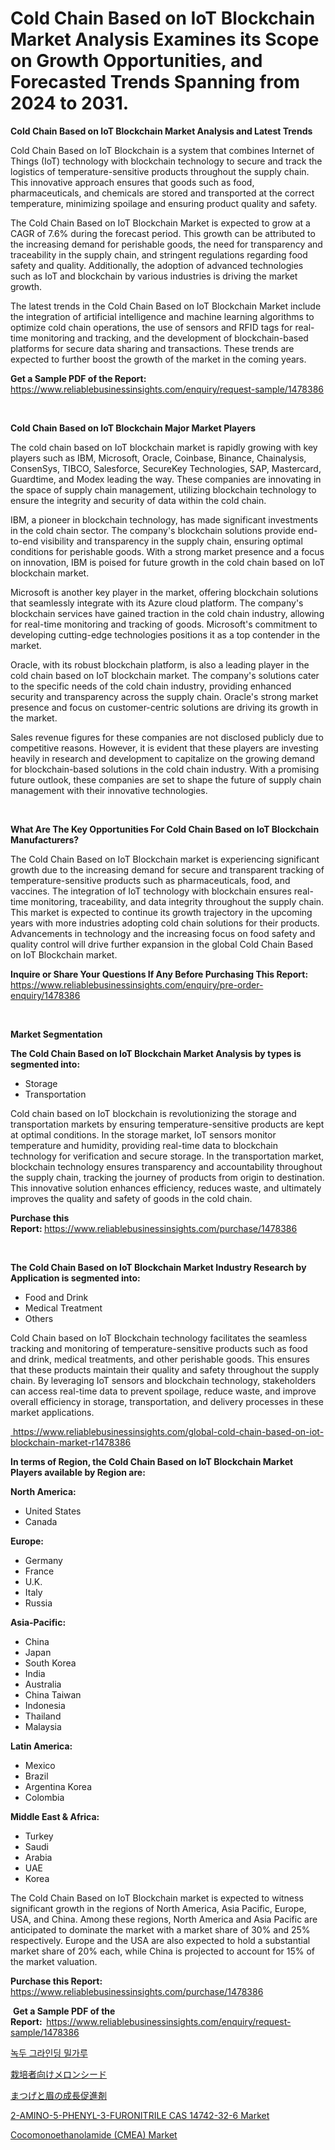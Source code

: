 <p><h1>Cold Chain Based on IoT Blockchain Market Analysis Examines its Scope on Growth Opportunities, and Forecasted Trends Spanning from 2024 to 2031.</h1></p><p><strong>Cold Chain Based on IoT Blockchain Market Analysis and Latest Trends</strong></p>
<p><p>Cold Chain Based on IoT Blockchain is a system that combines Internet of Things (IoT) technology with blockchain technology to secure and track the logistics of temperature-sensitive products throughout the supply chain. This innovative approach ensures that goods such as food, pharmaceuticals, and chemicals are stored and transported at the correct temperature, minimizing spoilage and ensuring product quality and safety.</p><p>The Cold Chain Based on IoT Blockchain Market is expected to grow at a CAGR of 7.6% during the forecast period. This growth can be attributed to the increasing demand for perishable goods, the need for transparency and traceability in the supply chain, and stringent regulations regarding food safety and quality. Additionally, the adoption of advanced technologies such as IoT and blockchain by various industries is driving the market growth.</p><p>The latest trends in the Cold Chain Based on IoT Blockchain Market include the integration of artificial intelligence and machine learning algorithms to optimize cold chain operations, the use of sensors and RFID tags for real-time monitoring and tracking, and the development of blockchain-based platforms for secure data sharing and transactions. These trends are expected to further boost the growth of the market in the coming years.</p></p>
<p><strong>Get a Sample PDF of the Report:&nbsp;</strong> <a href="https://www.reliablebusinessinsights.com/enquiry/request-sample/1478386">https://www.reliablebusinessinsights.com/enquiry/request-sample/1478386</a></p>
<p>&nbsp;</p>
<p><strong>Cold Chain Based on IoT Blockchain Major Market Players</strong></p>
<p><p>The cold chain based on IoT blockchain market is rapidly growing with key players such as IBM, Microsoft, Oracle, Coinbase, Binance, Chainalysis, ConsenSys, TIBCO, Salesforce, SecureKey Technologies, SAP, Mastercard, Guardtime, and Modex leading the way. These companies are innovating in the space of supply chain management, utilizing blockchain technology to ensure the integrity and security of data within the cold chain.</p><p>IBM, a pioneer in blockchain technology, has made significant investments in the cold chain sector. The company's blockchain solutions provide end-to-end visibility and transparency in the supply chain, ensuring optimal conditions for perishable goods. With a strong market presence and a focus on innovation, IBM is poised for future growth in the cold chain based on IoT blockchain market.</p><p>Microsoft is another key player in the market, offering blockchain solutions that seamlessly integrate with its Azure cloud platform. The company's blockchain services have gained traction in the cold chain industry, allowing for real-time monitoring and tracking of goods. Microsoft's commitment to developing cutting-edge technologies positions it as a top contender in the market.</p><p>Oracle, with its robust blockchain platform, is also a leading player in the cold chain based on IoT blockchain market. The company's solutions cater to the specific needs of the cold chain industry, providing enhanced security and transparency across the supply chain. Oracle's strong market presence and focus on customer-centric solutions are driving its growth in the market.</p><p>Sales revenue figures for these companies are not disclosed publicly due to competitive reasons. However, it is evident that these players are investing heavily in research and development to capitalize on the growing demand for blockchain-based solutions in the cold chain industry. With a promising future outlook, these companies are set to shape the future of supply chain management with their innovative technologies.</p></p>
<p>&nbsp;</p>
<p><strong>What Are The Key Opportunities For Cold Chain Based on IoT Blockchain Manufacturers?</strong></p>
<p><p>The Cold Chain Based on IoT Blockchain market is experiencing significant growth due to the increasing demand for secure and transparent tracking of temperature-sensitive products such as pharmaceuticals, food, and vaccines. The integration of IoT technology with blockchain ensures real-time monitoring, traceability, and data integrity throughout the supply chain. This market is expected to continue its growth trajectory in the upcoming years with more industries adopting cold chain solutions for their products. Advancements in technology and the increasing focus on food safety and quality control will drive further expansion in the global Cold Chain Based on IoT Blockchain market.</p></p>
<p><strong>Inquire or Share Your Questions If Any Before Purchasing This Report:</strong> <a href="https://www.reliablebusinessinsights.com/enquiry/pre-order-enquiry/1478386">https://www.reliablebusinessinsights.com/enquiry/pre-order-enquiry/1478386</a></p>
<p>&nbsp;</p>
<p><strong>Market Segmentation</strong></p>
<p><strong>The Cold Chain Based on IoT Blockchain Market Analysis by types is segmented into:</strong></p>
<p><ul><li>Storage</li><li>Transportation</li></ul></p>
<p><p>Cold chain based on IoT blockchain is revolutionizing the storage and transportation markets by ensuring temperature-sensitive products are kept at optimal conditions. In the storage market, IoT sensors monitor temperature and humidity, providing real-time data to blockchain technology for verification and secure storage. In the transportation market, blockchain technology ensures transparency and accountability throughout the supply chain, tracking the journey of products from origin to destination. This innovative solution enhances efficiency, reduces waste, and ultimately improves the quality and safety of goods in the cold chain.</p></p>
<p><strong>Purchase this Report:&nbsp;</strong><a href="https://www.reliablebusinessinsights.com/purchase/1478386">https://www.reliablebusinessinsights.com/purchase/1478386</a></p>
<p>&nbsp;</p>
<p><strong>The Cold Chain Based on IoT Blockchain Market Industry Research by Application is segmented into:</strong></p>
<p><ul><li>Food and Drink</li><li>Medical Treatment</li><li>Others</li></ul></p>
<p><p>Cold Chain based on IoT Blockchain technology facilitates the seamless tracking and monitoring of temperature-sensitive products such as food and drink, medical treatments, and other perishable goods. This ensures that these products maintain their quality and safety throughout the supply chain. By leveraging IoT sensors and blockchain technology, stakeholders can access real-time data to prevent spoilage, reduce waste, and improve overall efficiency in storage, transportation, and delivery processes in these market applications.</p></p>
<p><a href="https://www.reliablebusinessinsights.com/global-cold-chain-based-on-iot-blockchain-market-r1478386">&nbsp;https://www.reliablebusinessinsights.com/global-cold-chain-based-on-iot-blockchain-market-r1478386</a></p>
<p><strong>In terms of Region, the Cold Chain Based on IoT Blockchain Market Players available by Region are:</strong></p>
<p>
    <p> <strong> North America: </strong>
        <ul>
            <li>United States</li>
            <li>Canada</li>
        </ul>
        </p> 
    <p> <strong> Europe: </strong>
        <ul>
            <li>Germany</li>
            <li>France</li>
            <li>U.K.</li>
            <li>Italy</li>
            <li>Russia</li>
        </ul>
        </p> 
    <p> <strong> Asia-Pacific: </strong>
        <ul>
            <li>China</li>
            <li>Japan</li>
            <li>South Korea</li>
            <li>India</li>
            <li>Australia</li>
            <li>China Taiwan</li>
            <li>Indonesia</li>
            <li>Thailand</li>
            <li>Malaysia</li>
        </ul>
        </p> 
    <p> <strong> Latin America: </strong>
        <ul>
            <li>Mexico</li>
            <li>Brazil</li>
            <li>Argentina Korea</li>
            <li>Colombia</li>
        </ul>
        </p> 
    <p> <strong> Middle East & Africa: </strong>
        <ul>
            <li>Turkey</li>
            <li>Saudi</li>
            <li>Arabia</li>
            <li>UAE</li>
            <li>Korea</li>
        </ul>
    </p>
    </p>
<p><p>The Cold Chain Based on IoT Blockchain market is expected to witness significant growth in the regions of North America, Asia Pacific, Europe, USA, and China. Among these regions, North America and Asia Pacific are anticipated to dominate the market with a market share of 30% and 25% respectively. Europe and the USA are also expected to hold a substantial market share of 20% each, while China is projected to account for 15% of the market valuation.</p></p>
<p><strong>Purchase this Report: </strong><a href="https://www.reliablebusinessinsights.com/purchase/1478386">https://www.reliablebusinessinsights.com/purchase/1478386</a></p>
<p>&nbsp;<strong>Get a Sample PDF of the Report:&nbsp;&nbsp;</strong><a href="https://www.reliablebusinessinsights.com/enquiry/request-sample/1478386">https://www.reliablebusinessinsights.com/enquiry/request-sample/1478386</a></p>
<p><strong></strong></p>
<p><p><a href="https://github.com/ConstantinVon/Market-Research-Report-List-1/blob/main/247762287256.md">녹두 그라인딩 밀가루</a></p><p><a href="https://github.com/sghwr779811674/Market-Research-Report-List-2/blob/main/189938795612.md">栽培者向けメロンシード</a></p><p><a href="https://github.com/DudleyFerry/Market-Research-Report-List-1/blob/main/991055495611.md">まつげと眉の成長促進剤</a></p><p><a href="https://github.com/timeliteaut/Market-Research-Report-List-3/blob/main/2-amino-5-phenyl-3-furonitrile-cas-14742-32-6-market.md">2-AMINO-5-PHENYL-3-FURONITRILE CAS 14742-32-6 Market</a></p><p><a href="https://github.com/seekum/Market-Research-Report-List-3/blob/main/cocomonoethanolamide-cmea-market.md">Cocomonoethanolamide (CMEA) Market</a></p></p>
